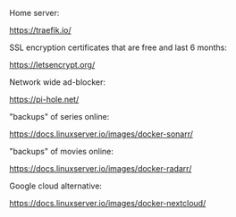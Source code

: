Home server:

https://traefik.io/


SSL encryption certificates that are free and last 6 months:

https://letsencrypt.org/


Network wide ad-blocker:

https://pi-hole.net/


"backups" of series online:

https://docs.linuxserver.io/images/docker-sonarr/


"backups" of movies online:

https://docs.linuxserver.io/images/docker-radarr/


Google cloud alternative:

https://docs.linuxserver.io/images/docker-nextcloud/


